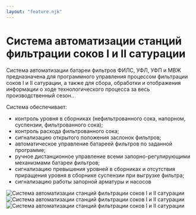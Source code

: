 ```yaml
---
layout: "feature.njk"
---
```

# Система автоматизации станций фильтрации соков I и II сатурации

Система автоматизации батареи фильтров ФИЛС, УФЛ, УФП и МВЖ предназначена для программного управления процессом фильтрации соков I и II сатурации, а также для сбора, обработки и отображения информации о ходе технологического процесса за весь производственный сезон..

Система обеспечивает:

- контроль уровня в сборниках (нефильтрованного сока, напорном, суспензии, фильтрованного сока);
- контроль расхода фильтрованного сока;
- сигнализацию открытого положения заслонок фильтров;
- автоматическое управление батареей фильтров по заданной программе;
- ручное дистанционное управление всеми запорно-регулирующими механизмами батареи фильтров;
- сигнализацию превышения уровней в сборниках и отсутствия приращения уровня в сборнике суспензии при выгрузке фильтра;
- сигнализацию работы запорной арматуры и насосов

![Система автоматизации станций фильтрации соков I и II сатурации](/img/features/sa/filt1.jpg)
![Система автоматизации станций фильтрации соков I и II сатурации](/img/features/sa/filt2.jpg)
![Система автоматизации станций фильтрации соков I и II сатурации](/img/features/sa/filt3.jpg)